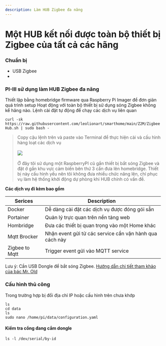 ```yaml
---
description: Làm HUB Zigbee đa năng
---
```


# Một HUB kết nối được toàn bộ thiết bị Zigbee của tất cả các hãng

### Chuẩn bị

* USB Zigbee
*

### PI-III sử dụng làm HUB Zigbee đa năng

Thiết lập bằng homebridge firmware qua Raspberry Pi Imager để đơn giản quá trình setup Hoạt động với toàn bộ thiết bị sử dụng sóng Zigbee không kể hãng nào. Lệnh cài đặt tự động để chạy các dịch vụ liên quan

`curl -sk https://raw.githubusercontent.com/leolionart/smarthome/main/Z2M/ZigbeeHub.sh | sudo bash -`

> Copy cậu lệnh trên và paste vào Terminal để thực hiện cài và cấu hình hàng loạt các dịch vụ\
> \
> ![](https://egg.d.pr/i/IBIEzi.jpg)\
> \
> Ở đây tôi sử dụng một RaspberryPI cũ gắn thiết bị bắt sóng Zigbee và đặt ở gần khu vực cảm biến bên thứ 3 cần đưa lên homebridge. Thiết bị này cấu hình yếu nên tôi không đưa nhiều chức năng lên, chỉ phục vụ làm hệ thống khởi động dự phòng khi HUB chính có vấn đề.

**Các dịch vụ đi kèm bao gồm**

| Serices        | Description                                             |
| -------------- | ------------------------------------------------------- |
| Docker         | Dễ dàng cài đặt các dịch vụ được đóng gói sẵn           |
| Portainer      | Quản lý trực quan trên nền tảng web                     |
| Hombridge      | Đưa các thiết bị quan trọng vào một Home khác           |
| Mqtt Brocker   | Nhận event gửi từ các service cần vận hành qua cách này |
| Zigbee to Mqtt | Trigger event gửi vào MQTT service                      |

Lưu ý: Cần USB Dongle để bắt sóng Zigbee. [Hướng dẫn chi tiết tham khảo của bác Mr. Old](https://youtu.be/eTe0UU9oxPE?si=Pccp5agdG\_qfdiX8)

### Cấu hình thủ công

Trong trường hợp bị đổi địa chỉ IP hoặc cấu hình trên chưa khớp

```
ls
cd data
ls
sudo nano /home/pi/data/configuration.yaml
```

#### Kiểm tra cổng đang cắm dongle

`ls -l /dev/serial/by-id`

